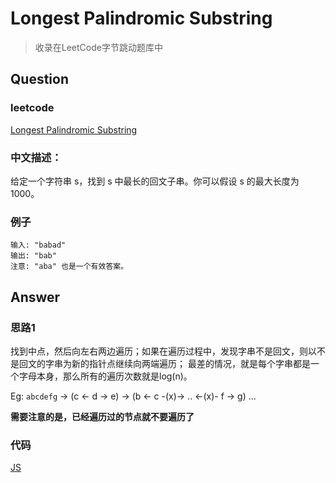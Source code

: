 # Longest Palindromic Substring

> 收录在LeetCode字节跳动题库中

## Question

### leetcode

[Longest Palindromic Substring](https://leetcode-cn.com/problems/longest-palindromic-substring/)

### 中文描述：

给定一个字符串 s，找到 s 中最长的回文子串。你可以假设 s 的最大长度为 1000。

### 例子

```
输入: "babad"
输出: "bab"
注意: "aba" 也是一个有效答案。
```

## Answer

### 思路1

找到中点，然后向左右两边遍历；如果在遍历过程中，发现字串不是回文，则以不是回文的字串为新的指针点继续向两端遍历；
最差的情况，就是每个字串都是一个字母本身，那么所有的遍历次数就是log(n)。

Eg: `abcdefg` -> (c <- d -> e) -> (b <- c -(x)-> .. <-(x)- f -> g) ...

**需要注意的是，已经遍历过的节点就不要遍历了**

### 代码

[JS](./main_01.js)
